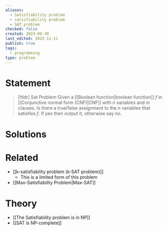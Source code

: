 ```yaml
---
aliases:
  - Satisfiability problem
  - satisfiability problem
  - SAT problem
checked: false
created: 2023-09-30
last_edited: 2023-11-11
publish: true
tags:
  - programming
type: problem
---
```

# Statement

>[!tldr] Sat Problem
>Given a [[Boolean function|boolean function]] $f$ in [[Conjunctive normal form (CNF)|CNF]] with $n$ variables and $m$ clauses. Is there a true/false assignment to the $n$ variables that satisfies $f$. If yes then output it, otherwise say no.

# Solutions


# Related
- [[k-satisfiability problem (k-SAT problem)]]
	- This is a limited form of this problem
- [[Max-Satisfiability Problem|Max-SAT]]

# Theory

- [[The Satisfiability problem is in NP]]
- [[SAT is NP-complete]]
